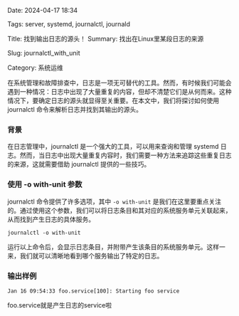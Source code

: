 Date: 2024-04-17 18:34

Tags: server, systemd, journalctl, journald

Title: 找到输出日志的源头！
Summary: 找出在Linux里某段日志的来源

Slug: journalctl_with_unit

Category: 系统运维

在系统管理和故障排查中，日志是一项无可替代的工具。然而，有时候我们可能会遇到一种情况：日志中出现了大量重复的内容，但却不清楚它们是从何而来。这种情况下，要确定日志的源头就显得至关重要。在本文中，我们将探讨如何使用 journalctl 命令来解析日志并找到其输出的源头。

### 背景

在日志管理中，journalctl 是一个强大的工具，可以用来查询和管理 systemd 日志。然而，当日志中出现大量重复内容时，我们需要一种方法来追踪这些重复日志的来源，这就需要借助 journalctl 提供的一些技巧。

### 使用 -o with-unit 参数

journalctl 命令提供了许多选项，其中 `-o with-unit` 是我们在这里要重点关注的。通过使用这个参数，我们可以将日志条目和其对应的系统服务单元关联起来，从而找到产生日志的具体服务。


```
journalctl -o with-unit

```
运行以上命令后，会显示日志条目，并附带产生该条目的系统服务单元。这样一来，我们就可以清晰地看到哪个服务输出了特定的日志。

### 输出样例


```
Jan 16 09:54:33 foo.service[100]: Starting foo service
```
foo.service就是产生日志的service啦
